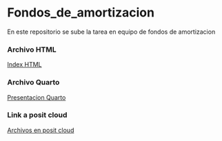 # Fondos_de_amortizacion
En este repositorio se sube la tarea en equipo de fondos de amortizacion

### Archivo HTML
[Index HTML](https://broref.github.io/Fondos_de_amortizacion/)

### Archivo Quarto
[Presentacion Quarto](https://broref.github.io/Fondos_de_amortizacion/Presentacion_FondosDeAmortizacion.html)

### Link a posit cloud
[Archivos en posit cloud](https://posit.cloud/content/9425009)
